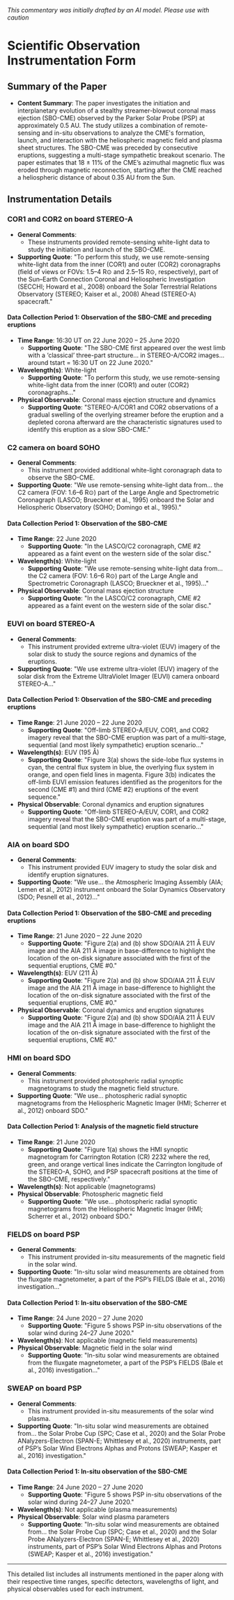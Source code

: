 _This commentary was initially drafted by an AI model. Please use with caution_

# Scientific Observation Instrumentation Form

## Summary of the Paper
- **Content Summary**: The paper investigates the initiation and interplanetary evolution of a stealthy streamer-blowout coronal mass ejection (SBO-CME) observed by the Parker Solar Probe (PSP) at approximately 0.5 AU. The study utilizes a combination of remote-sensing and in-situ observations to analyze the CME's formation, launch, and interaction with the heliospheric magnetic field and plasma sheet structures. The SBO-CME was preceded by consecutive eruptions, suggesting a multi-stage sympathetic breakout scenario. The paper estimates that 18 ± 11% of the CME’s azimuthal magnetic flux was eroded through magnetic reconnection, starting after the CME reached a heliospheric distance of about 0.35 AU from the Sun.

## Instrumentation Details

### COR1 and COR2 on board STEREO-A
- **General Comments**:
   - These instruments provided remote-sensing white-light data to study the initiation and launch of the SBO-CME.
- **Supporting Quote**: "To perform this study, we use remote-sensing white-light data from the inner (COR1) and outer (COR2) coronagraphs (field of views or FOVs: 1.5–4 R⊙ and 2.5–15 R⊙, respectively), part of the Sun–Earth Connection Coronal and Heliospheric Investigation (SECCHI; Howard et al., 2008) onboard the Solar Terrestrial Relations Observatory (STEREO; Kaiser et al., 2008) Ahead (STEREO-A) spacecraft."

#### Data Collection Period 1: Observation of the SBO-CME and preceding eruptions
- **Time Range**: 16:30 UT on 22 June 2020 – 25 June 2020
   - **Supporting Quote**: "The SBO-CME first appeared over the west limb with a ‘classical’ three-part structure... in STEREO-A/COR2 images... around tstart = 16:30 UT on 22 June 2020."
- **Wavelength(s)**: White-light
   - **Supporting Quote**: "To perform this study, we use remote-sensing white-light data from the inner (COR1) and outer (COR2) coronagraphs..."
- **Physical Observable**: Coronal mass ejection structure and dynamics
   - **Supporting Quote**: "STEREO-A/COR1 and COR2 observations of a gradual swelling of the overlying streamer before the eruption and a depleted corona afterward are the characteristic signatures used to identify this eruption as a slow SBO-CME."

### C2 camera on board SOHO
- **General Comments**:
   - This instrument provided additional white-light coronagraph data to observe the SBO-CME.
- **Supporting Quote**: "We use remote-sensing white-light data from... the C2 camera (FOV: 1.6–6 R⊙) part of the Large Angle and Spectrometric Coronagraph (LASCO; Brueckner et al., 1995) onboard the Solar and Heliospheric Observatory (SOHO; Domingo et al., 1995)."

#### Data Collection Period 1: Observation of the SBO-CME
- **Time Range**: 22 June 2020
   - **Supporting Quote**: "In the LASCO/C2 coronagraph, CME #2 appeared as a faint event on the western side of the solar disc."
- **Wavelength(s)**: White-light
   - **Supporting Quote**: "We use remote-sensing white-light data from... the C2 camera (FOV: 1.6–6 R⊙) part of the Large Angle and Spectrometric Coronagraph (LASCO; Brueckner et al., 1995)..."
- **Physical Observable**: Coronal mass ejection structure
   - **Supporting Quote**: "In the LASCO/C2 coronagraph, CME #2 appeared as a faint event on the western side of the solar disc."

### EUVI on board STEREO-A
- **General Comments**:
   - This instrument provided extreme ultra-violet (EUV) imagery of the solar disk to study the source regions and dynamics of the eruptions.
- **Supporting Quote**: "We use extreme ultra-violet (EUV) imagery of the solar disk from the Extreme UltraViolet Imager (EUVI) camera onboard STEREO-A..."

#### Data Collection Period 1: Observation of the SBO-CME and preceding eruptions
- **Time Range**: 21 June 2020 – 22 June 2020
   - **Supporting Quote**: "Off-limb STEREO-A/EUV, COR1, and COR2 imagery reveal that the SBO-CME eruption was part of a multi-stage, sequential (and most likely sympathetic) eruption scenario..."
- **Wavelength(s)**: EUV (195 Å)
   - **Supporting Quote**: "Figure 3(a) shows the side-lobe flux systems in cyan, the central flux system in blue, the overlying flux system in orange, and open field lines in magenta. Figure 3(b) indicates the off-limb EUVI emission features identified as the progenitors for the second (CME #1) and third (CME #2) eruptions of the event sequence."
- **Physical Observable**: Coronal dynamics and eruption signatures
   - **Supporting Quote**: "Off-limb STEREO-A/EUV, COR1, and COR2 imagery reveal that the SBO-CME eruption was part of a multi-stage, sequential (and most likely sympathetic) eruption scenario..."

### AIA on board SDO
- **General Comments**:
   - This instrument provided EUV imagery to study the solar disk and identify eruption signatures.
- **Supporting Quote**: "We use... the Atmospheric Imaging Assembly (AIA; Lemen et al., 2012) instrument onboard the Solar Dynamics Observatory (SDO; Pesnell et al., 2012)..."

#### Data Collection Period 1: Observation of the SBO-CME and preceding eruptions
- **Time Range**: 21 June 2020 – 22 June 2020
   - **Supporting Quote**: "Figure 2(a) and (b) show SDO/AIA 211 Å EUV image and the AIA 211 Å image in base-difference to highlight the location of the on-disk signature associated with the first of the sequential eruptions, CME #0."
- **Wavelength(s)**: EUV (211 Å)
   - **Supporting Quote**: "Figure 2(a) and (b) show SDO/AIA 211 Å EUV image and the AIA 211 Å image in base-difference to highlight the location of the on-disk signature associated with the first of the sequential eruptions, CME #0."
- **Physical Observable**: Coronal dynamics and eruption signatures
   - **Supporting Quote**: "Figure 2(a) and (b) show SDO/AIA 211 Å EUV image and the AIA 211 Å image in base-difference to highlight the location of the on-disk signature associated with the first of the sequential eruptions, CME #0."

### HMI on board SDO
- **General Comments**:
   - This instrument provided photospheric radial synoptic magnetograms to study the magnetic field structure.
- **Supporting Quote**: "We use... photospheric radial synoptic magnetograms from the Heliospheric Magnetic Imager (HMI; Scherrer et al., 2012) onboard SDO."

#### Data Collection Period 1: Analysis of the magnetic field structure
- **Time Range**: 21 June 2020
   - **Supporting Quote**: "Figure 1(a) shows the HMI synoptic magnetogram for Carrington Rotation (CR) 2232 where the red, green, and orange vertical lines indicate the Carrington longitude of the STEREO-A, SOHO, and PSP spacecraft positions at the time of the SBO-CME, respectively."
- **Wavelength(s)**: Not applicable (magnetograms)
- **Physical Observable**: Photospheric magnetic field
   - **Supporting Quote**: "We use... photospheric radial synoptic magnetograms from the Heliospheric Magnetic Imager (HMI; Scherrer et al., 2012) onboard SDO."

### FIELDS on board PSP
- **General Comments**:
   - This instrument provided in-situ measurements of the magnetic field in the solar wind.
- **Supporting Quote**: "In-situ solar wind measurements are obtained from the fluxgate magnetometer, a part of the PSP’s FIELDS (Bale et al., 2016) investigation..."

#### Data Collection Period 1: In-situ observation of the SBO-CME
- **Time Range**: 24 June 2020 – 27 June 2020
   - **Supporting Quote**: "Figure 5 shows PSP in-situ observations of the solar wind during 24–27 June 2020."
- **Wavelength(s)**: Not applicable (magnetic field measurements)
- **Physical Observable**: Magnetic field in the solar wind
   - **Supporting Quote**: "In-situ solar wind measurements are obtained from the fluxgate magnetometer, a part of the PSP’s FIELDS (Bale et al., 2016) investigation..."

### SWEAP on board PSP
- **General Comments**:
   - This instrument provided in-situ measurements of the solar wind plasma.
- **Supporting Quote**: "In-situ solar wind measurements are obtained from... the Solar Probe Cup (SPC; Case et al., 2020) and the Solar Probe ANalyzers-Electron (SPAN-E; Whittlesey et al., 2020) instruments, part of PSP’s Solar Wind Electrons Alphas and Protons (SWEAP; Kasper et al., 2016) investigation."

#### Data Collection Period 1: In-situ observation of the SBO-CME
- **Time Range**: 24 June 2020 – 27 June 2020
   - **Supporting Quote**: "Figure 5 shows PSP in-situ observations of the solar wind during 24–27 June 2020."
- **Wavelength(s)**: Not applicable (plasma measurements)
- **Physical Observable**: Solar wind plasma parameters
   - **Supporting Quote**: "In-situ solar wind measurements are obtained from... the Solar Probe Cup (SPC; Case et al., 2020) and the Solar Probe ANalyzers-Electron (SPAN-E; Whittlesey et al., 2020) instruments, part of PSP’s Solar Wind Electrons Alphas and Protons (SWEAP; Kasper et al., 2016) investigation."

---

This detailed list includes all instruments mentioned in the paper along with their respective time ranges, specific detectors, wavelengths of light, and physical observables used for each instrument.
